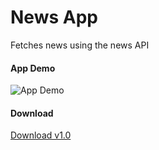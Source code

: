 # News App

Fetches news using the news API

#### App Demo

![App Demo](demoapp.gif)

#### Download

[Download v1.0](https://github.com/subho57/NewsApp/raw/main/app/release/News%20App-release.apk)
